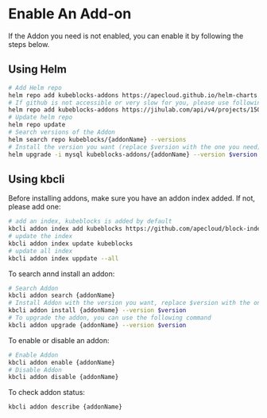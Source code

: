 
# Enable An Add-on

If the Addon you need is not enabled, you can enable it by following the steps below.

## Using Helm

```bash
# Add Helm repo
helm repo add kubeblocks-addons https://apecloud.github.io/helm-charts
# If github is not accessible or very slow for you, please use following repo instead
helm repo add kubeblocks-addons https://jihulab.com/api/v4/projects/150246/packages/helm/stable
# Update helm repo
helm repo update
# Search versions of the Addon
helm search repo kubeblocks/{addonName} --versions
# Install the version you want (replace $version with the one you need)
helm upgrade -i mysql kubeblocks-addons/{addonName} --version $version -n kb-system
```

## Using kbcli

Before installing addons, make sure you have an addon index added.
If not, please add one:

```bash
# add an index, kubeblocks is added by default
kbcli addon index add kubeblocks https://github.com/apecloud/block-index.git
# update the index
kbcli addon index update kubeblocks
# update all index
kbcli addon index uppdate --all
```

To search annd install an addon:

```bash
# Search Addon
kbcli addon search {addonName}
# Install Addon with the version you want, replace $version with the one you need
kbcli addon install {addonName} --version $version
# To upgrade the addon, you can use the following command
kbcli addon upgrade {addonName} --version $version
```

To enable or disable an addon:

```bash
# Enable Addon
kbcli addon enable {addonName}
# Disable Addon
kbcli addon disable {addonName}
```

To check addon status:

```bash
kbcli addon describe {addonName}
```
